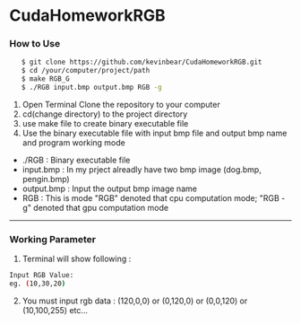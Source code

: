 # CudaHomeworkRGB
### How to Use 
 ```bash
    $ git clone https://github.com/kevinbear/CudaHomeworkRGB.git
    $ cd /your/computer/project/path
    $ make RGB_G
    $ ./RGB input.bmp output.bmp RGB -g
 ```
 1. Open Terminal Clone the repository to your computer
 2. cd(change directory) to the project directory
 3. use make file to create binary executable file
 4. Use the binary executable file with input bmp file and output bmp name and program working mode
 + ./RGB : Binary executable file
 + input.bmp : In my prject alreadly have two bmp image (dog.bmp, pengin.bmp)
 + output.bmp : Input the output bmp image name
 + RGB : This is mode "RGB" denoted that cpu computation mode; "RGB -g" denoted that gpu computation mode
-----------------------------------------------------------------------------------------------------------
### Working Parameter
1. Terminal will show following :
```bash
Input RGB Value: 
eg. (10,30,20)
```
2. You must input rgb data : (120,0,0) or (0,120,0) or (0,0,120) or (10,100,255) etc...

